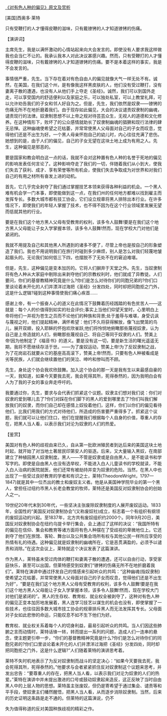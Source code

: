 [《对有色人种的偏见》原文及赏析](https://www.vrrw.net/wx/14770.html)

[美国]西奥多·莱特

只有受鞭打的人才懂得皮鞭的滋味，只有戴镣铐的人才知道镣铐的伤痛。

【演讲词】

主席先生，我是以满怀激动的心情站起来向大会发言的。即使没有人要求我这样做我也会当仁不让的。我承认我本人对此决议甚感兴趣。然而，只有受鞭打的人才懂得皮鞭的滋味，只有戴镣铐的人才知道镣铐的伤痛。要不是本着这样的事实，我是不会发言的。

事情很严重，先生。当下存在着对有色自由人的偏见就像大气一样无处不有。诚然，在美国，在我们这个州，是有像我这样黑皮肤的人，他们没有受过鞭打，没有妻离子散的遭遇，也没有人从他们手上夺走《圣经》。诚然，我们可以到国外走走，可以享受国内的舒适便利以及家庭之乐，可以独处私室，可以上教堂礼拜，可以允许劝告我们的子女和邻人好自为之。但是，先生，我们依然是奴隶——镣铐的伤痛无所不在地折磨着我们。由于现存如此偏见，大会的决议谴责奴隶制的幽魂，谴责现行的法律。奴隶制思想不以上帝之规对待芸芸众生，无视人的道德和文化修养。在这种情形下，败坏了的公众感情就助长了奴隶制幽魂的猖獗和现行法律的肆无忌惮。这种幽魂使希望之花枯萎，并常常使黑人父母面对自己的子女而叹息，觉得他们还是不出生为好。一个黑人母亲怀抱自己的幼儿时，内心往往充满了悲伤。她想到的是，由于人们的偏见，自己的子女无望在这块土地上成为有用之人。先生，这种偏见是邪恶的。

要是国家和教会明白这一点的话，我就不会对这种置有色人种的名誉于死地的偏见的影响发表任何言论了。这种影响夺走了我们的一切，伴随着我们从小到大，使我们失去了获利、成才、享有荣誉等所有机会，使我们失去争取成为对世界和对我们自己的有用之材所有奋发上进的动机。

首先，它几乎完全剥夺了我们通过掌握技艺本领来获得各种利益的机会。一个黑人难有机会学一门本事，即使能做到这一点，在我们州的任何地方都难以找到雇主而发挥专长。多数大城市都有技工协会，它们设立规章将黑人排除出本行业。在许多情况下，即使我们的年轻人掌握了技术，也不得不因为在这个行业领域里发展无望而低就其他的行业。

要是在我们这个地方黑人父母有受教育的权利，该多令人鼓舞!要是在我们这个地方黑人父母能让子女入学掌握本领，该多令人鼓舞!然而，现在学校大门对他们是紧闭的。

我就不用提及自己和其他黑人所遇到的诸多不便了，尽管上帝也是按自己的形象塑造了我们。我也不用说明我们在旅行时碰到多少麻烦，别人是怎么对我们轻蔑地皱起眉头的。无论我们如何低三下四，也摆脱不了无处不在的窘迫难堪。

但是，先生，这种偏见是变本加厉的。它将人们摒弃于天堂之外。先生，当奴隶制将有色人种从大家庭中剔除出来剥夺他们的宗教权利时，他们就成了异教徒。人们要问，你们的基督教精神究竟是什么?你们是怎么对待你们的同胞兄弟的?你们口里谈论着未开化的人们并漂洋过海把《圣经》分发四处，同时却把同胞拒之门外，这是什么逻辑?碰到这种事情使我们痛心疾首……

感谢上帝，有一个振奋人心的道义在此情况下鼓舞着历经践踏的有色贫苦人——这就是：每个人的价值得到如实的社会评价;事实上当他们仰望天堂时，心里明白上帝将他们一并视为苍生之员而不论他们的种族和背景;处于羞辱与难堪，身受讥讽与蔑视之时，他们提起精神，满怀希望：他们不久将获得解放，像飞出樊笼的鸟儿，展开双翅，投入耶稣的怀抱欢欣雀跃;他们将怜悯地俯瞰那些蔑视奴隶，认为自己是上帝造就的人们，俯瞰那些蔑视自己、将自己等同于奴隶的人们。赞美上帝!因为他制定了《福音书》的道义。要是没有这一切，要是新生活的曙光遥遥无期，我将不愿继续存活于世。——为了废奴运动，赞美上帝!为了反奴隶制之战，为了花岗岩石就要从它的基座高高滚下，赞美上帝!然而，只要有色人种被看成是劣等民族，人们就会继续置他们的哭泣、呻吟和惨叫而不顾。

先生，身处这个协会我欢欣鼓舞。加入这个协会的那一天是我有生以来最感自豪的一天，我知道，如果今天要我去死，我会死得其所，死得泰然的，因为我明白会有人为了我的子女的事业奔走呼吁的。

我要通过你，先生，要求与会代表们抓紧这个议题。奴隶主们想对我们说：你们对奴隶的爱到哪儿去了?你们对踩在你们脚下的黑人的爱到哪里去了?你们叫我们解放我们的奴隶，而你们自己却在感情上奴役着他们，这样，你们以你们的偏见看待他们，比我们用我们的方式对待他们，所造成的伤害要严重得多了。抓紧这个议题，我们就可以让他们住口，他们在提醒我们根据每个人自身的价值，尊重人的存在，把黑人当人看，以表示我们对沦为奴隶的人们的热爱。



【鉴赏】

美国对有色人种的歧视由来已久，自从第一批欧洲殖民者到达后来的美国这块土地时起，就开始了对当地土著居民印第安人的驱逐。后来，又大量输入黑奴，在南部建立了种植园黑人奴隶制度。黑人——不管是奴隶或是自由黑人，是不能读书和学写字的。即使是自由黑人也没有选举权，不能进入白人儿童读书的学校就读，不能入白人治病的医院就医，他们还常有被劫持并变为奴隶的危险。当然，在黑人中也出现了一些受过良好教育的学者和有识之士，莱特(TheodoreWright，1797—1847)就是其中一位杰出的教士和废奴主义者。他是从美国神学院毕业的第一个黑人，曾担任过纽约市黑人长老会教堂的牧师，莱特还是美国反对奴隶制协会的创始人之一。

19世纪20年代末到30年代，一些坚决主张废除奴隶制度的人展开废奴运动。1833年，全国性的“美国反对奴隶制协会”(又称废奴社)成立，标志着一个有组织有纲领的废奴运动的兴起。至1837年，北方共有废奴组织约2000个。同年9月20日，美国反对奴隶制协会在纽约乌提卡举行集会，会上通过了这样的决议：“我国所特有的偏见在信仰、集会和教育等诸方面将有色人种摆在了受歧视的卑微地位上。它还剥夺了他们在旅馆、客轮、舞台以及公共集会场所有权与其他公民一样所应享受的热情有礼的待遇。这种偏见就是奴隶制的幽魂所在，它是恶贯满盈的，必须予以谴责和消除。”在这次会议上，莱特就这个决议发表了这篇演讲。

作为黑人，莱特虽未受过肉体的鞭打和妻离子散的遭遇，还可以自由行动，享受家庭快乐，甚至可以出国，但莱特感受到奴隶们“镣铐的伤痛无所不在地折磨着我们”。莱特在演讲中通过抒发自己的情感来引起听众的共鸣：“这种幽魂(指奴隶制)使希望之花枯萎，并常常使黑人父母面对自己的子女而叹息，觉得他们还是不出生为好”，“要是在我们这个地方黑人父母有受教育的权利，该多令人鼓舞!要是在我们这个地方黑人父母能让子女入学掌握本领，该多令人鼓舞!然而，现在学校大门对他们是紧闭的”。黑人的生存权、教育权、就业权全被剥夺了，这种对有色人种的偏见正变本加厉地发展着，黑人连学习技艺以谋生的机会也没有，即使掌握了一些技术，也往往因多数大城市技工协会的规章排斥黑人而无法发挥其专长。父母面对子女如此悲惨的命运，只能叹息不如不生下他们为好。

教育权、就业权关系着每个人的切身利益，最易引起听众的共鸣。当人们因这些肺腑之言而动情时，莱特话锋一转，转而提出一系列的问题，造成人们一连串的悬念，使主题更引申一步，“你们的基督教精神究竟是什么?你们是怎么对待你们的同胞兄弟的?你们口里谈论着未开化的人们并漂洋过海把《圣经》分发四处，同时却把同胞拒之门外，这是什么逻辑?”人们随着莱特的演讲思考着。

莱特不失时机地表示了为反对奴隶制而战斗的坚定决心：“如果今天要我去死，我会死得其所，死得泰然的。”他要求与会者紧紧抓住反对奴隶制这个议题来思考，并发出忠告：“要尊重人的存在，把黑人当人看，以表示我们对沦为奴隶的人们的热爱。”莱特在演讲中并未提出激进的口号或鼓动奴隶起来造反，这正反映了当时自由黑人中的上层人物的思想。莱特虽主张废奴，但仍是寄希望于通过集会、谴责等和平手段，使奴隶主们幡然醒悟，把黑人当人看，从而逐步消除奴隶制。当然，后来的历史证明这条路是走不通的。但莱特的这篇演说，仍不

失为值得称道的反对美国种族歧视的精彩之作。

